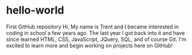 # hello-world
First GitHub repository
Hi, 
My name is Trent and I became interested in coding in school a few years ago. The last year I got back into it and have since learned HTML, CSS, JavaScript, JQuery, SQL, and of course Git. I'm excited to learn more and begin working on projects here on GitHub!
